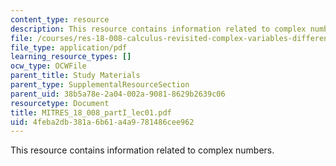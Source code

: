 ```yaml
---
content_type: resource
description: This resource contains information related to complex numbers.
file: /courses/res-18-008-calculus-revisited-complex-variables-differential-equations-and-linear-algebra-fall-2011/4feba2db381a6b61a4a9781486cee962_MITRES_18_008_partI_lec01.pdf
file_type: application/pdf
learning_resource_types: []
ocw_type: OCWFile
parent_title: Study Materials
parent_type: SupplementalResourceSection
parent_uid: 38b5a78e-2a04-002a-9081-8629b2639c06
resourcetype: Document
title: MITRES_18_008_partI_lec01.pdf
uid: 4feba2db-381a-6b61-a4a9-781486cee962
---
```

This resource contains information related to complex numbers.